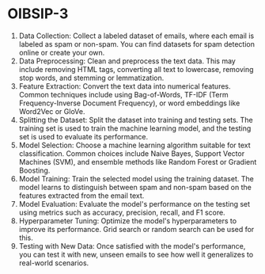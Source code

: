 # OIBSIP-3
1. Data Collection:
Collect a labeled dataset of emails, where each email is labeled as spam or non-spam. You can find datasets for spam detection online or create your own.
2. Data Preprocessing:
Clean and preprocess the text data. This may include removing HTML tags, converting all text to lowercase, removing stop words, and stemming or lemmatization.
3. Feature Extraction:
Convert the text data into numerical features. Common techniques include using Bag-of-Words, TF-IDF (Term Frequency-Inverse Document Frequency), or word embeddings like Word2Vec or GloVe.
4. Splitting the Dataset:
Split the dataset into training and testing sets. The training set is used to train the machine learning model, and the testing set is used to evaluate its performance.
5. Model Selection:
Choose a machine learning algorithm suitable for text classification. Common choices include Naive Bayes, Support Vector Machines (SVM), and ensemble methods like Random Forest or Gradient Boosting.
6. Model Training:
Train the selected model using the training dataset. The model learns to distinguish between spam and non-spam based on the features extracted from the email text.
7. Model Evaluation:
Evaluate the model's performance on the testing set using metrics such as accuracy, precision, recall, and F1 score.
8. Hyperparameter Tuning:
Optimize the model's hyperparameters to improve its performance. Grid search or random search can be used for this.
9. Testing with New Data:
Once satisfied with the model's performance, you can test it with new, unseen emails to see how well it generalizes to real-world scenarios.
